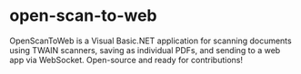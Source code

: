 # open-scan-to-web
OpenScanToWeb is a Visual Basic.NET application for scanning documents using TWAIN scanners, saving as individual PDFs, and sending to a web app via WebSocket. Open-source and ready for contributions!
